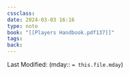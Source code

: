 ```yaml
---
cssclass: 
date: 2024-03-03 16:16
type: note
book: "[[Players Handbook.pdf137]]"
tags: 
back:
---
```

Last Modified: (mday:: `= this.file.mday`)


